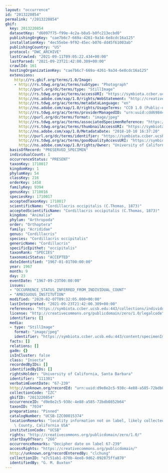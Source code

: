 ```yaml
---
layout: "occurrence"
id: "2013220854"
permalink: "/2013220854"
gbif:
  key: 2013220854
  datasetKey: "d6097f75-f99e-4c2a-b8a5-b0fc213ecbd0"
  publishingOrgKey: "cae7b6c7-669a-4261-9a34-6e8cdc16a125"
  installationKey: "4ec55ebe-9f92-45ec-b076-dd45f61003ab"
  publishingCountry: "US"
  protocol: "DWC_ARCHIVE"
  lastCrawled: "2021-09-11T09:05:22.434+00:00"
  lastParsed: "2021-09-23T21:42:00.309+00:00"
  crawlId: 161
  hostingOrganizationKey: "cae7b6c7-669a-4261-9a34-6e8cdc16a125"
  extensions:
    http://rs.gbif.org/terms/1.0/Image:
    - http://rs.tdwg.org/ac/terms/subtype: "Photograph"
      http://purl.org/dc/terms/type: "StillImage"
      http://rs.tdwg.org/ac/terms/accessURI: "https://symbiota.ccber.ucsb.edu:443/content/specimenImages/UCSB_IZC/UCSB-IZC00015/UCSB-IZC00015374_lg.jpg"
      http://ns.adobe.com/xap/1.0/rights/WebStatement: "http://creativecommons.org/publicdomain/zero/1.0/"
      http://rs.tdwg.org/ac/terms/metadataLanguage: "en"
      http://ns.adobe.com/xap/1.0/rights/UsageTerms: "CC0 1.0 (Public-domain)"
      http://rs.tdwg.org/ac/terms/providerManagedID: "urn:uuid:cdd6984c-ce2d-4a36-a306-0e2f916d22fe"
      http://purl.org/dc/terms/format: "image/jpeg"
      http://rs.tdwg.org/ac/terms/associatedSpecimenReference: "https://symbiota.ccber.ucsb.edu:443/collections/individual/index.php?occid=111301"
      http://rs.tdwg.org/ac/terms/thumbnailAccessURI: "https://symbiota.ccber.ucsb.edu:443/content/specimenImages/UCSB_IZC/UCSB-IZC00015/UCSB-IZC00015374_tn.jpg"
      http://ns.adobe.com/xap/1.0/MetadataDate: "2018-10-10 16:37:20"
      http://purl.org/dc/terms/identifier: "https://symbiota.ccber.ucsb.edu:443/content/specimenImages/UCSB_IZC/UCSB-IZC00015/UCSB-IZC00015374_lg.jpg"
      http://rs.tdwg.org/ac/terms/goodQualityAccessURI: "https://symbiota.ccber.ucsb.edu:443/content/specimenImages/UCSB_IZC/UCSB-IZC00015/UCSB-IZC00015374.jpg"
      http://ns.adobe.com/xap/1.0/rights/Owner: "University of California, Santa Barbara"
  basisOfRecord: "PRESERVED_SPECIMEN"
  individualCount: 1
  occurrenceStatus: "PRESENT"
  taxonKey: 1710017
  kingdomKey: 1
  phylumKey: 54
  classKey: 216
  orderKey: 1458
  familyKey: 9394
  genusKey: 1710016
  speciesKey: 1710017
  acceptedTaxonKey: 1710017
  scientificName: "Cordillacris occipitalis (C.Thomas, 1873)"
  acceptedScientificName: "Cordillacris occipitalis (C.Thomas, 1873)"
  kingdom: "Animalia"
  phylum: "Arthropoda"
  order: "Orthoptera"
  family: "Acrididae"
  genus: "Cordillacris"
  species: "Cordillacris occipitalis"
  genericName: "Cordillacris"
  specificEpithet: "occipitalis"
  taxonRank: "SPECIES"
  taxonomicStatus: "ACCEPTED"
  dateIdentified: "1967-01-01T00:00:00"
  year: 1967
  month: 9
  day: 23
  eventDate: "1967-09-23T00:00:00"
  issues:
  - "OCCURRENCE_STATUS_INFERRED_FROM_INDIVIDUAL_COUNT"
  - "AMBIGUOUS_INSTITUTION"
  modified: "2020-02-07T09:32:05.000+00:00"
  lastInterpreted: "2021-09-23T21:42:00.309+00:00"
  references: "https://symbiota.ccber.ucsb.edu:443/collections/individual/index.php?occid=111301"
  license: "http://creativecommons.org/publicdomain/zero/1.0/legalcode"
  identifiers: []
  media:
  - type: "StillImage"
    format: "image/jpeg"
    identifier: "https://symbiota.ccber.ucsb.edu:443/content/specimenImages/UCSB_IZC/UCSB-IZC00015/UCSB-IZC00015374_lg.jpg"
  facts: []
  relations: []
  gadm: {}
  isInCluster: false
  class: "Insecta"
  recordedByIDs: []
  identifiedByIDs: []
  rightsHolder: "University of California, Santa Barbara"
  identifier: "111301"
  verbatimEventDate: "67-239"
  http://unknown.org/recordId: "urn:uuid:d9e8e2c5-938c-4e88-a585-72bdb0852b64"
  collectionCode: "IZC"
  gbifID: "2013220854"
  occurrenceID: "d9e8e2c5-938c-4e88-a585-72bdb0852b64"
  taxonID: "7034"
  preparations: "Pinned"
  catalogNumber: "UCSB-IZC00015374"
  locationRemarks: "locality information not on label, likely collected in Santa Barbara\
    \ County, California USA"
  institutionCode: "UCSB"
  rights: "http://creativecommons.org/publicdomain/zero/1.0/"
  startDayOfYear: "266"
  occurrenceRemarks: "Decipher date on label 67-239"
  accessRights: "https://creativecommons.org/publicdomain/"
  http://unknown.org/recordEnteredBy: "clchung"
  collectionID: "e7c51ab1-870b-4ee8-9d62-092875ffa870"
  identifiedBy: "G. M. Buxton"
---
```

